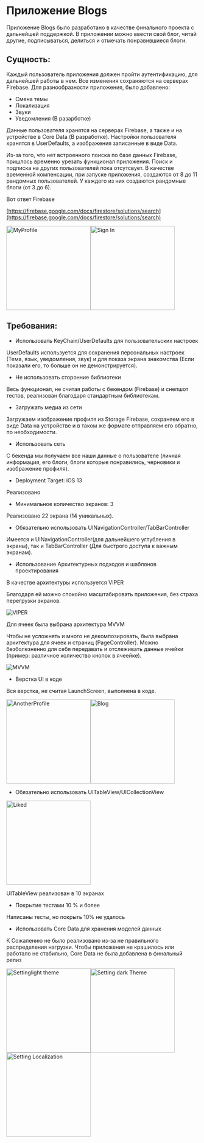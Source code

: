 #  Приложение Blogs

Приложение Blogs было разработано в качестве финального проекта с дальнейшей поддержкой. В приложении можно ввести свой блог, читай другие, подписываться, делиться и отмечать понравившиеся блоги.

## Сущность:

Каждый пользователь приложения должен пройти аутентификацию, для дальнейшей работы в нем. Все изменения сохраняются на серверах Firebase. Для разнообразности приложения, было добавлено: 

- Смена темы
- Локализация
- Звуки
- Уведомления (В разарботке)

Данные пользователя хранятся на серверах Firebase, а также и на устройстве в Core Data (В разработке). Настройки пользователя хранятся в UserDefaults, а изображения записанные в виде Data. 

Из-за того, что нет встроенного поиска по базе данных Firebase, пришлось временно урезать функционал приложения. Поиск и подписка на других пользователей пока отсутсвует. В качестве временной компенсации, при запуске приложения, создаются от 8 до 11 рандомных пользователей. У каждого из них создаются рандомные блоги (от 3 до 6).

Вот ответ Firebase

[https://firebase.google.com/docs/firestore/solutions/search](https://firebase.google.com/docs/firestore/solutions/search)

<img width="221" alt="MyProfile" src="https://user-images.githubusercontent.com/18112464/134072005-c44c3df7-790a-4507-9697-0dddbbf310a5.png"><img width="221" alt="Sign In" src="https://user-images.githubusercontent.com/18112464/134072028-f9e265cf-ef7d-47ac-8668-dfd3bae96443.png">


## Требования:

- Использовать KeyChain/UserDefaults для пользовательских настроек

UserDefaults используется для сохранения персональных настроек (Тема, язык, уведомления, звук) и для показа экрана знакомства (Если показали его, то больше он не демонстрируется).

- Не использовать сторонние библиотеки

Весь функционал, не считая работы с бекендом (Firebase) и снепшот тестов, реализован благодаря стандартным библиотекам.

- Загружать медиа из сети

Загружаем изображение профиля из Storage Firebase, сохраняем его в виде Data  на устройстве и в таком же формате отправляем его обратно, по необходимости.

- Использовать сеть

С бекенда мы получаем все наши данные о пользователе (личная информация, его блоги, блоги которые понравились, черновики и изображение профиля).

- Deployment Target: iOS 13

Реализовано

- Минимальное количество экранов: 3

Реализовано 22 экрана (14 уникальных).

- Обязательно использовать UINavigationController/TabBarController

Имеется и UINavigationController(для дальнейшего углубления в экраны), так и TabBarController (Для быстрого доступа к важным экранам).

- Использование Архитектурных подходов и шаблонов проектирования

В качестве архитектуры используется VIPER

Благодаря ей можно спокойно масштабировать приложения, без страха перегрузки экранов. 

![VIPER](https://user-images.githubusercontent.com/18112464/134072010-93618ddf-e476-4ebf-9b31-a8cbdf63f2ef.png)

Для ячеек была выбрана архитектура MVVM

Чтобы не усложнять и много не декомпозировать, была выбрана архитектура для ячеек и страниц (PageController). Можно безболезненно для себя передавать и отслеживать данные ячейки (пример: различное количество кнопок в ячеейке).

![MVVM](https://user-images.githubusercontent.com/18112464/134072001-5ea89117-d90d-42c0-9dad-40db687be1c7.png)


- Верстка UI в коде

Вся верстка, не считая LaunchScreen, выполнена в коде.

<img width="221" alt="AnotherProfile" src="https://user-images.githubusercontent.com/18112464/134072017-dfd32791-9285-4a49-8c81-b94942e6f73a.png"><img width="221" alt="Blog" src="https://user-images.githubusercontent.com/18112464/134072011-1d8894c0-8f85-4d14-a996-20f376ca0e6c.png">

- Обязательно использовать UITableView/UICollectionView

<img width="221" alt="Liked" src="https://user-images.githubusercontent.com/18112464/134072021-eae5fc7e-b359-4002-ad73-be87700398ab.png">

UITableView реализован в 10 экранах

- Покрытие тестами 10 % и более

Написаны тесты, но покрыть 10% не удалось

- Использовать Core Data для хранения моделей данных

К Сожалению не было реализовано из-за не правильного распределения нагрузки. Чтобы приложения не крашилось или работало не стабильно, Core Data не была добавлена в финальный релиз

<img width="221" alt="Settinglight theme" src="https://user-images.githubusercontent.com/18112464/134072026-f89d2e68-4491-4e57-852c-2a382c60ad3b.png"><img width="221" alt="Setting dark Theme" src="https://user-images.githubusercontent.com/18112464/134072029-8dc1c236-9160-477c-a73c-45a46162ebff.png"><img width="221" alt="Setting Localization" src="https://user-images.githubusercontent.com/18112464/134072023-7cd5076e-e988-4eca-a319-9ac687b80bbb.png">
